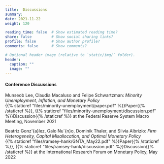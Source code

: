 ```yaml
---
title:  Discussions
summary:
date: 2021-11-22
weight: 120

reading_time: false  # Show estimated reading time?
share: false         # Show social sharing links?
profile: false       # Show author profile?
comments: false      # Show comments?

# Optional header image (relative to `static/img/` folder).
header:
  caption: ""
  image: ""
---
```


#### Conference Discussions

Munseob Lee, Claudia Macaluso and Felipe Schwartzman: *Minority Unemployment, Inflation, and Monetary Policy*\
{{% staticref "files/minority-unemployment/paper.pdf" %}}Paper{{% /staticref %}}, {{% staticref "files/minority-unemployment/discussion.pdf" %}}Discussion{{% /staticref %}} at the Federal Reserve System Macro Meeting, November 2021

Beatriz Gonz\'{a}lez, Galo Nu\`{n}o, Dominik Thaler, and Silvia Albrizio: *Firm Heterogeneity, Capital Misallocation, and Optimal Monetary Policy*\
{{% staticref "files/ramsey-hank/GNTA_May22.pdf" %}}Paper{{% /staticref %}}, {{% staticref "files/ramsey-hank/discussion.pdf" %}}Discussion{{% /staticref %}} at the International Research Forum on Monetary Policy, May 2022
